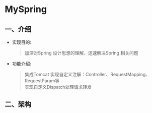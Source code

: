 # MySpring

## 一、介绍
*  实现目的:
    > 加深对Spring 设计思想的理解，迅速解决Spring 相关问题
*  功能介绍:
    > 集成Tomcat
    > 实现自定义注解：Controller、RequestMapping、RequestParam等    
    > 实现自定义Dispatch处理请求转发    
   
    
## 二、架构
